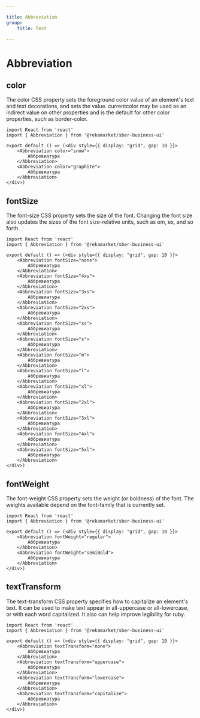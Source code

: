 ```yaml
---

title: Abbreviation
group:
	title: Text

---
```


# Abbreviation

## color
The color CSS property sets the foreground color value of an element's text and text decorations, and sets the <currentcolor> value. currentcolor may be used as an indirect value on other properties and is the default for other color properties, such as border-color.

```tsx
import React from 'react'
import { Abbreviation } from '@rekamarket/sber-business-ui'

export default () => (<div style={{ display: "grid", gap: 10 }}>
	<Abbreviation color="snow">
		Аббревиатура
	</Abbreviation>
	<Abbreviation color="graphite">
		Аббревиатура
	</Abbreviation>
</div>)
```

## fontSize
The font-size CSS property sets the size of the font. Changing the font size also updates the sizes of the font size-relative <length> units, such as em, ex, and so forth.

```tsx
import React from 'react'
import { Abbreviation } from '@rekamarket/sber-business-ui'

export default () => (<div style={{ display: "grid", gap: 10 }}>
	<Abbreviation fontSize="none">
		Аббревиатура
	</Abbreviation>
	<Abbreviation fontSize="4xs">
		Аббревиатура
	</Abbreviation>
	<Abbreviation fontSize="3xs">
		Аббревиатура
	</Abbreviation>
	<Abbreviation fontSize="2xs">
		Аббревиатура
	</Abbreviation>
	<Abbreviation fontSize="xs">
		Аббревиатура
	</Abbreviation>
	<Abbreviation fontSize="s">
		Аббревиатура
	</Abbreviation>
	<Abbreviation fontSize="m">
		Аббревиатура
	</Abbreviation>
	<Abbreviation fontSize="l">
		Аббревиатура
	</Abbreviation>
	<Abbreviation fontSize="xl">
		Аббревиатура
	</Abbreviation>
	<Abbreviation fontSize="2xl">
		Аббревиатура
	</Abbreviation>
	<Abbreviation fontSize="3xl">
		Аббревиатура
	</Abbreviation>
	<Abbreviation fontSize="4xl">
		Аббревиатура
	</Abbreviation>
	<Abbreviation fontSize="5xl">
		Аббревиатура
	</Abbreviation>
</div>)
```

## fontWeight
The font-weight CSS property sets the weight (or boldness) of the font. The weights available depend on the font-family that is currently set.

```tsx
import React from 'react'
import { Abbreviation } from '@rekamarket/sber-business-ui'

export default () => (<div style={{ display: "grid", gap: 10 }}>
	<Abbreviation fontWeight="regular">
		Аббревиатура
	</Abbreviation>
	<Abbreviation fontWeight="semiBold">
		Аббревиатура
	</Abbreviation>
</div>)
```

## textTransform
The text-transform CSS property specifies how to capitalize an element's text. It can be used to make text appear in all-uppercase or all-lowercase, or with each word capitalized. It also can help improve legibility for ruby.

```tsx
import React from 'react'
import { Abbreviation } from '@rekamarket/sber-business-ui'

export default () => (<div style={{ display: "grid", gap: 10 }}>
	<Abbreviation textTransform="none">
		Аббревиатура
	</Abbreviation>
	<Abbreviation textTransform="uppercase">
		Аббревиатура
	</Abbreviation>
	<Abbreviation textTransform="lowercase">
		Аббревиатура
	</Abbreviation>
	<Abbreviation textTransform="capitalize">
		Аббревиатура
	</Abbreviation>
</div>)
```
